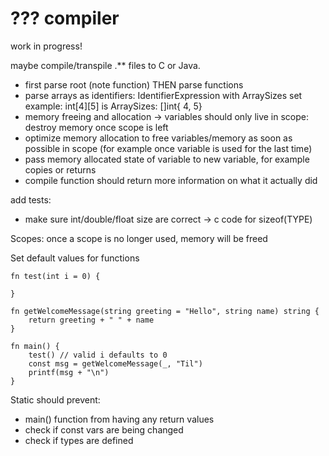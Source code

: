 # ??? compiler

work in progress!

maybe compile/transpile .** files to C or Java.

- first parse root (note function) THEN parse functions
- parse arrays as identifiers: IdentifierExpression with ArraySizes set example: int[4][5] is ArraySizes: []int{ 4, 5}
- memory freeing and allocation -> variables should only live in scope: destroy memory once scope is left
- optimize memory allocation to free variables/memory as soon as possible in scope (for example once variable is used for the last time)
- pass memory allocated state of variable to new variable, for example copies or returns
- compile function should return more information on what it actually did

add tests:
- make sure int/double/float size are correct -> c code for sizeof(TYPE)

Scopes: once a scope is no longer used, memory will be freed

Set default values for functions
```
fn test(int i = 0) {

}

fn getWelcomeMessage(string greeting = "Hello", string name) string {
    return greeting + " " + name
}

fn main() {
    test() // valid i defaults to 0
    const msg = getWelcomeMessage(_, "Til")
    printf(msg + "\n")
}
```

Static should prevent:

- main() function from having any return values
- check if const vars are being changed
- check if types are defined
